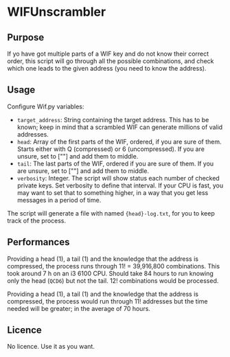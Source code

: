 # WIFUnscrambler

## Purpose

If yo have got multiple parts of a WIF key and do not know their correct order, this script will go through all the possible combinations, and check which one leads to the given address (you need to know the address).

## Usage

Configure Wif.py variables:

* `target_address`: String containing the target address. This has to be known; keep in mind that a scrambled WIF can generate millions of valid addresses.
* `head`: Array of the first parts of the WIF, ordered, if you are sure of them. Starts either with Q (compressed) or 6 (uncompressed). If you are unsure, set to [""] and add them to middle.
* `tail`: The last parts of the WIF, ordered if you are sure of them. If you are unsure, set to [""] and add them to middle.
* `verbosity`: Integer. The script will show status each number of checked private keys. Set verbosity to define that interval. If your CPU is fast, you may want to set that to something higher, in a way that you get less messages in a period of time.

The script will generate a file with named `{head}-log.txt`, for you to keep track of the process.

## Performances

Providing a head (1), a tail (1) and the knowledge that the address is compressed, the process runs through 11! = 39,916,800 combinations. This took around 7 h on an i3 6100 CPU. Should take 84 hours to run knowing only the head (`QCD6`) but not the tail. 12! combinations would be processed.

Providing a head (1), a tail (1) and the knowledge that the address is compressed, the process would run through 11! addresses but the time needed will be greater; in the average of 70 hours.

## Licence

No licence. Use it as you want.